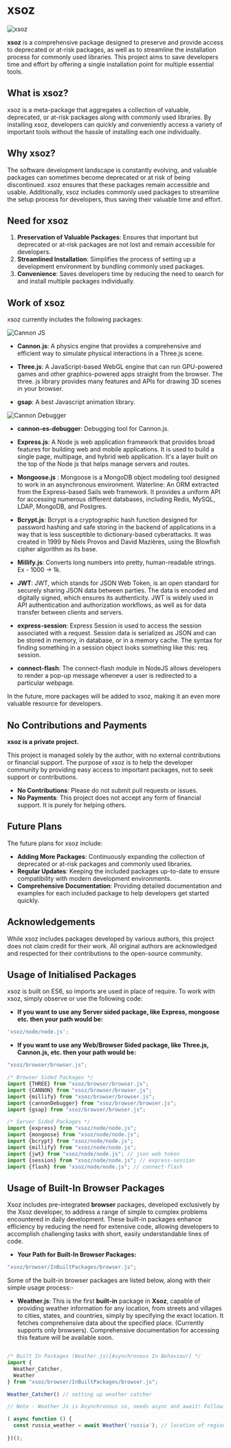# xsoz

![xsoz](./images/xsoz.png)

**xsoz** is a comprehensive package designed to preserve and provide access to deprecated or at-risk packages, as well as to streamline the installation process for commonly used libraries. This project aims to save developers time and effort by offering a single installation point for multiple essential tools.

## What is xsoz?

xsoz is a meta-package that aggregates a collection of valuable, deprecated, or at-risk packages along with commonly used libraries. By installing xsoz, developers can quickly and conveniently access a variety of important tools without the hassle of installing each one individually.

## Why xsoz?

The software development landscape is constantly evolving, and valuable packages can sometimes become deprecated or at risk of being discontinued. xsoz ensures that these packages remain accessible and usable. Additionally, xsoz includes commonly used packages to streamline the setup process for developers, thus saving their valuable time and effort.

## Need for xsoz

1. **Preservation of Valuable Packages**: Ensures that important but deprecated or at-risk packages are not lost and remain accessible for developers.
2. **Streamlined Installation**: Simplifies the process of setting up a development environment by bundling commonly used packages.
3. **Convenience**: Saves developers time by reducing the need to search for and install multiple packages individually.

## Work of xsoz

xsoz currently includes the following packages:

![Cannon JS](./browser/images/cannon.png)

- **Cannon.js**: A physics engine that provides a comprehensive and efficient way to simulate physical interactions in a Three.js scene.


- **Three.js**: A JavaScript-based WebGL engine that can run GPU-powered games and other graphics-powered apps straight from the browser. The three. js library provides many features and APIs for drawing 3D scenes in your browser.

- **gsap**: A best Javascript animation library.

![Cannon Debugger](./browser/images/cannonDebugger.png)

- **cannon-es-debugger**: Debugging tool for Cannon.js.


- **Express.js**: A Node js web application framework that provides broad features for building web and mobile applications. It is used to build a single page, multipage, and hybrid web application. It's a layer built on the top of the Node js that helps manage servers and routes.


- **Mongoose.js** : Mongoose is a MongoDB object modeling tool designed to work in an asynchronous environment. Waterline: An ORM extracted from the Express-based Sails web framework. It provides a uniform API for accessing numerous different databases, including Redis, MySQL, LDAP, MongoDB, and Postgres.

- **Bcrypt.js**: Bcrypt is a cryptographic hash function designed for password hashing and safe storing in the backend of applications in a way that is less susceptible to dictionary-based cyberattacks. It was created in 1999 by Niels Provos and David Mazières, using the Blowfish cipher algorithm as its base.

- **Millify.js**: Converts long numbers into pretty, human-readable strings. Ex - 1000 -> 1k. 

- **JWT**: JWT, which stands for JSON Web Token, is an open standard for securely sharing JSON data between parties. The data is encoded and digitally signed, which ensures its authenticity. JWT is widely used in API authentication and authorization workflows, as well as for data transfer between clients and servers.

- **express-session**: Express Session is used to access the session associated with a request. Session data is serialized as JSON and can be stored in memory, in database, or in a memory cache. The syntax for finding something in a session object looks something like this: req. session.

- **connect-flash**: The connect-flash module in NodeJS allows developers to render a pop-up message whenever a user is redirected to a particular webpage.

In the future, more packages will be added to xsoz, making it an even more valuable resource for developers.

## No Contributions and Payments

**xsoz is a private project.**

This project is managed solely by the author, with no external contributions or financial support. The purpose of xsoz is to help the developer community by providing easy access to important packages, not to seek support or contributions.

- **No Contributions**: Please do not submit pull requests or issues.
- **No Payments**: This project does not accept any form of financial support. It is purely for helping others.

## Future Plans

The future plans for xsoz include:
- **Adding More Packages**: Continuously expanding the collection of deprecated or at-risk packages and commonly used libraries.
- **Regular Updates**: Keeping the included packages up-to-date to ensure compatibility with modern development environments.
- **Comprehensive Documentation**: Providing detailed documentation and examples for each included package to help developers get started quickly.

## Acknowledgements

While xsoz includes packages developed by various authors, this project does not claim credit for their work. All original authors are acknowledged and respected for their contributions to the open-source community.

## Usage of Initialised Packages

xsoz is built on ES6, so imports are used in place of require. To work with xsoz, simply observe or use the following code:

- **If you want to use any Server sided package, like Express, mongoose etc. then your path would be:**
```javascript
'xsoz/node/node.js';
```

- **If you want to use any Web/Browser Sided package, like Three.js, Cannon.js, etc. then your path would be:**
```javascript
"xsoz/browser/browser.js";
```

```javascript
/* Browser Sided Packages */
import {THREE} from "xsoz/browser/browser.js";
import {CANNON} from "xsoz/browser/browser.js";
import {millify} from "xsoz/browser/browser.js";
import {cannonDebugger} from "xsoz/browser/browser.js";
import {gsap} from "xsoz/browser/browser.js";

/* Server Sided Packages */
import {express} from "xsoz/node/node.js";
import {mongoose} from "xsoz/node/node.js";
import {bcrypt} from "xsoz/node/node.js";
import {millify} from "xsoz/node/node.js";
import {jwt} from "xsoz/node/node.js"; // json web token
import {session} from "xsoz/node/node.js"; // express-session
import {flash} from "xsoz/node/node.js"; // connect-flash
```

## Usage of Built-In Browser Packages 
Xsoz includes pre-integrated **browser** packages, developed exclusively by the Xsoz developer, to address a range of simple to complex problems encountered in daily development. These built-in packages enhance efficiency by reducing the need for extensive code, allowing developers to accomplish challenging tasks with short, easily understandable lines of code.

- **Your Path for Built-In Browser Packages:**
```javascript
"xsoz/browser/InBuiltPackages/browser.js";
```

Some of the built-in browser packages are listed below, along with their simple usage process:- 

- **Weather.js**: This is the first **built-in** package in **Xsoz**, capable of providing weather information for any location, from streets and villages to cities, states, and countries, simply by specifying the exact location. It fetches comprehensive data about the specified place. (Currently supports only browsers). Comprehensive documentation for accessing this feature will be available soon.

```javascript

/* Built In Packages (Weather.js)[Asynchronous In Behaviour] */
import {
  Weather_Catcher, 
  Weather
} from "xsoz/browser/InBuiltPackages/browser.js";

Weather_Catcher() // setting up weather catcher 

// Note - Weather Js is Asynchronous so, needs async and await! Following is the example, of how to use it -> 

( async function () {
  const russia_weather = await Weather('russia'); // location of region. 
  
})();
```